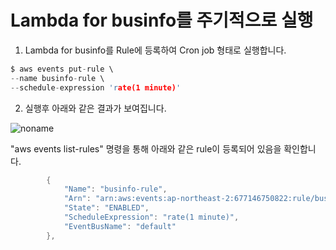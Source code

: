 # Lambda for businfo를 주기적으로 실행

1) Lambda for businfo를 Rule에 등록하여 Cron job 형태로 실행합니다. 

```c
$ aws events put-rule \
--name businfo-rule \
--schedule-expression 'rate(1 minute)'
```

2) 실행후 아래와 같은 결과가 보여집니다. 

![noname](https://user-images.githubusercontent.com/52392004/163911571-5df23c99-681f-4906-be5a-62ebe07c6651.png)


"aws events list-rules" 명령을 통해 아래와 같은 rule이 등록되어 있음을 확인합니다. 

```java
        {
            "Name": "businfo-rule",
            "Arn": "arn:aws:events:ap-northeast-2:677146750822:rule/businfo-rule",
            "State": "ENABLED",
            "ScheduleExpression": "rate(1 minute)",
            "EventBusName": "default"
        },
```

